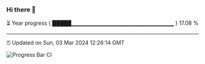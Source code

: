 ### Hi there 👋

⏳ Year progress { █████▁▁▁▁▁▁▁▁▁▁▁▁▁▁▁▁▁▁▁▁▁▁▁▁▁ } 17.08 %

---

⏰ Updated on Sun, 03 Mar 2024 12:26:14 GMT

![Progress Bar CI](https://github.com/liununu/liununu/workflows/Progress%20Bar%20CI/badge.svg)
